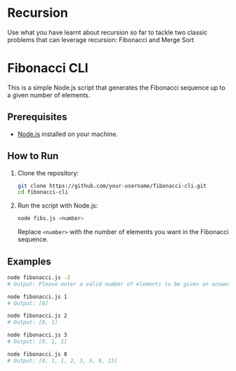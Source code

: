 # Recursion

Use what you have learnt about recursion so far to tackle two classic problems that can leverage recursion: Fibonacci and Merge Sort

# Fibonacci CLI

This is a simple Node.js script that generates the Fibonacci sequence up to a given number of elements.

## Prerequisites

- [Node.js](https://nodejs.org/) installed on your machine.

## How to Run

1. Clone the repository:

   ```sh
   git clone https://github.com/your-username/fibonacci-cli.git
   cd fibonacci-cli
   ```

2. Run the script with Node.js:

   ```sh
   node fibs.js <number>
   ```

   Replace `<number>` with the number of elements you want in the Fibonacci sequence.

## Examples

```sh
node fibonacci.js -2
# Output: Please enter a valid number of elements to be given an answer.

node fibonacci.js 1
# Output: [0]

node fibonacci.js 2
# Output: [0, 1]

node fibonacci.js 3
# Output: [0, 1, 1]

node fibonacci.js 8
# Output: [0, 1, 1, 2, 3, 5, 8, 13]
```
